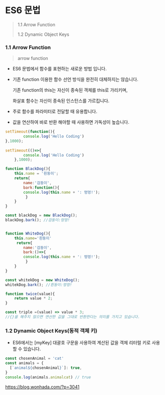 # ES6 문법

> 1.1 Arrow Function
>
> 1.2 Dynamic Object Keys



### 1.1 Arrow Function

> arrow function 

- ES6 문법에서 함수를 표현하는 새로운 방법 입니다.

- 기존 function 이용한 함수 선언 방식을 완전히 대체하지는 않습니다.

  기존 function의 this는 자신이 종속된 객체를 this로 가리키며, 

  화살표 함수는 자신이 종속된 인스턴스를 가르킵니다.

- 주로 함수를 파라미터로 전달할 때 유용합니다.

- 값을 연산하여 바로 반환 해야할 때 사용하면 가독성이 높습니다.

```javascript
setTimeout(function(){
    	console.log('Hello Coding')
},1000);
    
setTimeout(()=>{
        console.log('Hello Coding')
    },1000);
```

```javascript
function BlackDog(){
    this.name = '흰둥이';
    return{
        name:'검둥이',
    	bark:function(){
        console.log(this.name + ': 멍멍!');
		 }
    }
}

const blackDog = new BlackDog();
blackDog.bark(); //검둥이:멍멍!


function WhiteDog(){
    this.name='흰둥이'
     return{
        name:'검둥이',
    	bark:()=>{
        console.log(this.name + ': 멍멍!');
		 }
    }
}

const whitekDog = new WhiteDog();
whitekDog.bark(); //흰둥이:멍멍!
```

```javascript
function twice(value){
    return value * 2;
}

const triple =(value) => value * 3;
//{}을 해주지 않으면 연산한 값을 그대로 반환한다는 의미를 가지고 있습니다.
```



### 1.2 Dynamic Object Keys(동적 객체 키)

- ES6에서는 [myKey] 대괄호 구문을 사용하여 계산된 값을 객체 리터럴 키로 사용할 수 있습니다.

```javascript
const chosenAnimal = 'cat'
const animals = {
  [`animal${chosenAnimal}`]: true,
}
console.log(animals.animalcat) // true
```

https://blog.wonhada.com/?p=3041


